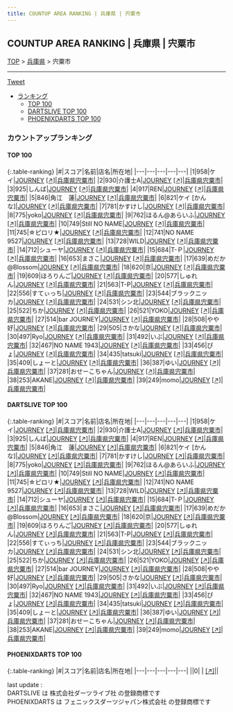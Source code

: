 ```yaml
---
title: COUNTUP AREA RANKING | 兵庫県 | 宍粟市
---
```

## COUNTUP AREA RANKING | 兵庫県 | 宍粟市

[TOP](/darts/rank/) > [兵庫県](/darts/rank/兵庫県/) > 宍粟市

___

<a href="https://twitter.com/share?ref_src=twsrc%5Etfw" data-text="COUNTUP AREA RANKING | 兵庫県宍粟市" class="twitter-share-button" data-hashtags="DARTSLIVE,PHOENIXDARTS,darts,ダーツ" data-show-count="false">Tweet</a>

* [ランキング](#カウントアップランキング)
    * [TOP 100](#top-100)
    * [DARTSLIVE TOP 100](#dartslive-top-100)
    * [PHOENIXDARTS TOP 100](#phoenixdarts-top-100)

### カウントアップランキング

#### TOP 100



{:.table-ranking}
|#|スコア|名前|店名|所在地|
|---|---|---|---|---|
|1|958|<span class="rank-name-dl">ケイ</span>|<a href="/darts/rank/shops/ee4801dc0cf94baa774c926eb736cb5a.html">JOURNEY</a> <a href="https://search.dartslive.com/jp/shop/ee4801dc0cf94baa774c926eb736cb5a">[↗]</a>|<a href="/darts/rank/兵庫県/宍粟市">兵庫県宍粟市</a>|
|2|930|<span class="rank-name-dl">介護士A</span>|<a href="/darts/rank/shops/ee4801dc0cf94baa774c926eb736cb5a.html">JOURNEY</a> <a href="https://search.dartslive.com/jp/shop/ee4801dc0cf94baa774c926eb736cb5a">[↗]</a>|<a href="/darts/rank/兵庫県/宍粟市">兵庫県宍粟市</a>|
|3|925|<span class="rank-name-dl">しんば</span>|<a href="/darts/rank/shops/ee4801dc0cf94baa774c926eb736cb5a.html">JOURNEY</a> <a href="https://search.dartslive.com/jp/shop/ee4801dc0cf94baa774c926eb736cb5a">[↗]</a>|<a href="/darts/rank/兵庫県/宍粟市">兵庫県宍粟市</a>|
|4|917|<span class="rank-name-dl">REN</span>|<a href="/darts/rank/shops/ee4801dc0cf94baa774c926eb736cb5a.html">JOURNEY</a> <a href="https://search.dartslive.com/jp/shop/ee4801dc0cf94baa774c926eb736cb5a">[↗]</a>|<a href="/darts/rank/兵庫県/宍粟市">兵庫県宍粟市</a>|
|5|846|<span class="rank-name-dl">角江　蓮</span>|<a href="/darts/rank/shops/ee4801dc0cf94baa774c926eb736cb5a.html">JOURNEY</a> <a href="https://search.dartslive.com/jp/shop/ee4801dc0cf94baa774c926eb736cb5a">[↗]</a>|<a href="/darts/rank/兵庫県/宍粟市">兵庫県宍粟市</a>|
|6|821|<span class="rank-name-dl">ケイ [かんな]</span>|<a href="/darts/rank/shops/ee4801dc0cf94baa774c926eb736cb5a.html">JOURNEY</a> <a href="https://search.dartslive.com/jp/shop/ee4801dc0cf94baa774c926eb736cb5a">[↗]</a>|<a href="/darts/rank/兵庫県/宍粟市">兵庫県宍粟市</a>|
|7|781|<span class="rank-name-dl">かすけし</span>|<a href="/darts/rank/shops/ee4801dc0cf94baa774c926eb736cb5a.html">JOURNEY</a> <a href="https://search.dartslive.com/jp/shop/ee4801dc0cf94baa774c926eb736cb5a">[↗]</a>|<a href="/darts/rank/兵庫県/宍粟市">兵庫県宍粟市</a>|
|8|775|<span class="rank-name-dl">yoko</span>|<a href="/darts/rank/shops/ee4801dc0cf94baa774c926eb736cb5a.html">JOURNEY</a> <a href="https://search.dartslive.com/jp/shop/ee4801dc0cf94baa774c926eb736cb5a">[↗]</a>|<a href="/darts/rank/兵庫県/宍粟市">兵庫県宍粟市</a>|
|9|762|<span class="rank-name-dl">ほるん@あらいふ</span>|<a href="/darts/rank/shops/ee4801dc0cf94baa774c926eb736cb5a.html">JOURNEY</a> <a href="https://search.dartslive.com/jp/shop/ee4801dc0cf94baa774c926eb736cb5a">[↗]</a>|<a href="/darts/rank/兵庫県/宍粟市">兵庫県宍粟市</a>|
|10|749|<span class="rank-name-dl">Still NO NAME</span>|<a href="/darts/rank/shops/ee4801dc0cf94baa774c926eb736cb5a.html">JOURNEY</a> <a href="https://search.dartslive.com/jp/shop/ee4801dc0cf94baa774c926eb736cb5a">[↗]</a>|<a href="/darts/rank/兵庫県/宍粟市">兵庫県宍粟市</a>|
|11|745|<span class="rank-name-dl">☆ピロリ★</span>|<a href="/darts/rank/shops/ee4801dc0cf94baa774c926eb736cb5a.html">JOURNEY</a> <a href="https://search.dartslive.com/jp/shop/ee4801dc0cf94baa774c926eb736cb5a">[↗]</a>|<a href="/darts/rank/兵庫県/宍粟市">兵庫県宍粟市</a>|
|12|741|<span class="rank-name-dl">NO NAME 9527</span>|<a href="/darts/rank/shops/ee4801dc0cf94baa774c926eb736cb5a.html">JOURNEY</a> <a href="https://search.dartslive.com/jp/shop/ee4801dc0cf94baa774c926eb736cb5a">[↗]</a>|<a href="/darts/rank/兵庫県/宍粟市">兵庫県宍粟市</a>|
|13|728|<span class="rank-name-dl">WILD</span>|<a href="/darts/rank/shops/ee4801dc0cf94baa774c926eb736cb5a.html">JOURNEY</a> <a href="https://search.dartslive.com/jp/shop/ee4801dc0cf94baa774c926eb736cb5a">[↗]</a>|<a href="/darts/rank/兵庫県/宍粟市">兵庫県宍粟市</a>|
|14|712|<span class="rank-name-dl">シューヤ</span>|<a href="/darts/rank/shops/ee4801dc0cf94baa774c926eb736cb5a.html">JOURNEY</a> <a href="https://search.dartslive.com/jp/shop/ee4801dc0cf94baa774c926eb736cb5a">[↗]</a>|<a href="/darts/rank/兵庫県/宍粟市">兵庫県宍粟市</a>|
|15|684|<span class="rank-name-dl">T-Ｐ</span>|<a href="/darts/rank/shops/ee4801dc0cf94baa774c926eb736cb5a.html">JOURNEY</a> <a href="https://search.dartslive.com/jp/shop/ee4801dc0cf94baa774c926eb736cb5a">[↗]</a>|<a href="/darts/rank/兵庫県/宍粟市">兵庫県宍粟市</a>|
|16|653|<span class="rank-name-dl">まさこ</span>|<a href="/darts/rank/shops/ee4801dc0cf94baa774c926eb736cb5a.html">JOURNEY</a> <a href="https://search.dartslive.com/jp/shop/ee4801dc0cf94baa774c926eb736cb5a">[↗]</a>|<a href="/darts/rank/兵庫県/宍粟市">兵庫県宍粟市</a>|
|17|639|<span class="rank-name-dl">めだか@Blossom</span>|<a href="/darts/rank/shops/ee4801dc0cf94baa774c926eb736cb5a.html">JOURNEY</a> <a href="https://search.dartslive.com/jp/shop/ee4801dc0cf94baa774c926eb736cb5a">[↗]</a>|<a href="/darts/rank/兵庫県/宍粟市">兵庫県宍粟市</a>|
|18|620|<span class="rank-name-dl">京</span>|<a href="/darts/rank/shops/ee4801dc0cf94baa774c926eb736cb5a.html">JOURNEY</a> <a href="https://search.dartslive.com/jp/shop/ee4801dc0cf94baa774c926eb736cb5a">[↗]</a>|<a href="/darts/rank/兵庫県/宍粟市">兵庫県宍粟市</a>|
|19|609|<span class="rank-name-dl">ほろりんご</span>|<a href="/darts/rank/shops/ee4801dc0cf94baa774c926eb736cb5a.html">JOURNEY</a> <a href="https://search.dartslive.com/jp/shop/ee4801dc0cf94baa774c926eb736cb5a">[↗]</a>|<a href="/darts/rank/兵庫県/宍粟市">兵庫県宍粟市</a>|
|20|577|<span class="rank-name-dl">しゅれん</span>|<a href="/darts/rank/shops/ee4801dc0cf94baa774c926eb736cb5a.html">JOURNEY</a> <a href="https://search.dartslive.com/jp/shop/ee4801dc0cf94baa774c926eb736cb5a">[↗]</a>|<a href="/darts/rank/兵庫県/宍粟市">兵庫県宍粟市</a>|
|21|563|<span class="rank-name-dl">T-P</span>|<a href="/darts/rank/shops/ee4801dc0cf94baa774c926eb736cb5a.html">JOURNEY</a> <a href="https://search.dartslive.com/jp/shop/ee4801dc0cf94baa774c926eb736cb5a">[↗]</a>|<a href="/darts/rank/兵庫県/宍粟市">兵庫県宍粟市</a>|
|22|556|<span class="rank-name-dl">すてぃっち</span>|<a href="/darts/rank/shops/ee4801dc0cf94baa774c926eb736cb5a.html">JOURNEY</a> <a href="https://search.dartslive.com/jp/shop/ee4801dc0cf94baa774c926eb736cb5a">[↗]</a>|<a href="/darts/rank/兵庫県/宍粟市">兵庫県宍粟市</a>|
|23|544|<span class="rank-name-dl">ブラックニッカ</span>|<a href="/darts/rank/shops/ee4801dc0cf94baa774c926eb736cb5a.html">JOURNEY</a> <a href="https://search.dartslive.com/jp/shop/ee4801dc0cf94baa774c926eb736cb5a">[↗]</a>|<a href="/darts/rank/兵庫県/宍粟市">兵庫県宍粟市</a>|
|24|531|<span class="rank-name-dl">シン北</span>|<a href="/darts/rank/shops/ee4801dc0cf94baa774c926eb736cb5a.html">JOURNEY</a> <a href="https://search.dartslive.com/jp/shop/ee4801dc0cf94baa774c926eb736cb5a">[↗]</a>|<a href="/darts/rank/兵庫県/宍粟市">兵庫県宍粟市</a>|
|25|522|<span class="rank-name-dl">ちか</span>|<a href="/darts/rank/shops/ee4801dc0cf94baa774c926eb736cb5a.html">JOURNEY</a> <a href="https://search.dartslive.com/jp/shop/ee4801dc0cf94baa774c926eb736cb5a">[↗]</a>|<a href="/darts/rank/兵庫県/宍粟市">兵庫県宍粟市</a>|
|26|521|<span class="rank-name-dl">YOKO</span>|<a href="/darts/rank/shops/ee4801dc0cf94baa774c926eb736cb5a.html">JOURNEY</a> <a href="https://search.dartslive.com/jp/shop/ee4801dc0cf94baa774c926eb736cb5a">[↗]</a>|<a href="/darts/rank/兵庫県/宍粟市">兵庫県宍粟市</a>|
|27|514|<span class="rank-name-dl">bar JOURNEY</span>|<a href="/darts/rank/shops/ee4801dc0cf94baa774c926eb736cb5a.html">JOURNEY</a> <a href="https://search.dartslive.com/jp/shop/ee4801dc0cf94baa774c926eb736cb5a">[↗]</a>|<a href="/darts/rank/兵庫県/宍粟市">兵庫県宍粟市</a>|
|28|508|<span class="rank-name-dl">やや好</span>|<a href="/darts/rank/shops/ee4801dc0cf94baa774c926eb736cb5a.html">JOURNEY</a> <a href="https://search.dartslive.com/jp/shop/ee4801dc0cf94baa774c926eb736cb5a">[↗]</a>|<a href="/darts/rank/兵庫県/宍粟市">兵庫県宍粟市</a>|
|29|505|<span class="rank-name-dl">さかな</span>|<a href="/darts/rank/shops/ee4801dc0cf94baa774c926eb736cb5a.html">JOURNEY</a> <a href="https://search.dartslive.com/jp/shop/ee4801dc0cf94baa774c926eb736cb5a">[↗]</a>|<a href="/darts/rank/兵庫県/宍粟市">兵庫県宍粟市</a>|
|30|497|<span class="rank-name-dl">Ryo</span>|<a href="/darts/rank/shops/ee4801dc0cf94baa774c926eb736cb5a.html">JOURNEY</a> <a href="https://search.dartslive.com/jp/shop/ee4801dc0cf94baa774c926eb736cb5a">[↗]</a>|<a href="/darts/rank/兵庫県/宍粟市">兵庫県宍粟市</a>|
|31|492|<span class="rank-name-dl">いぶ</span>|<a href="/darts/rank/shops/ee4801dc0cf94baa774c926eb736cb5a.html">JOURNEY</a> <a href="https://search.dartslive.com/jp/shop/ee4801dc0cf94baa774c926eb736cb5a">[↗]</a>|<a href="/darts/rank/兵庫県/宍粟市">兵庫県宍粟市</a>|
|32|467|<span class="rank-name-dl">NO NAME 1943</span>|<a href="/darts/rank/shops/ee4801dc0cf94baa774c926eb736cb5a.html">JOURNEY</a> <a href="https://search.dartslive.com/jp/shop/ee4801dc0cf94baa774c926eb736cb5a">[↗]</a>|<a href="/darts/rank/兵庫県/宍粟市">兵庫県宍粟市</a>|
|33|456|<span class="rank-name-dl">ぴょ</span>|<a href="/darts/rank/shops/ee4801dc0cf94baa774c926eb736cb5a.html">JOURNEY</a> <a href="https://search.dartslive.com/jp/shop/ee4801dc0cf94baa774c926eb736cb5a">[↗]</a>|<a href="/darts/rank/兵庫県/宍粟市">兵庫県宍粟市</a>|
|34|435|<span class="rank-name-dl">tatsuki</span>|<a href="/darts/rank/shops/ee4801dc0cf94baa774c926eb736cb5a.html">JOURNEY</a> <a href="https://search.dartslive.com/jp/shop/ee4801dc0cf94baa774c926eb736cb5a">[↗]</a>|<a href="/darts/rank/兵庫県/宍粟市">兵庫県宍粟市</a>|
|35|409|<span class="rank-name-dl">しょーと</span>|<a href="/darts/rank/shops/ee4801dc0cf94baa774c926eb736cb5a.html">JOURNEY</a> <a href="https://search.dartslive.com/jp/shop/ee4801dc0cf94baa774c926eb736cb5a">[↗]</a>|<a href="/darts/rank/兵庫県/宍粟市">兵庫県宍粟市</a>|
|36|387|<span class="rank-name-dl">ゆい</span>|<a href="/darts/rank/shops/ee4801dc0cf94baa774c926eb736cb5a.html">JOURNEY</a> <a href="https://search.dartslive.com/jp/shop/ee4801dc0cf94baa774c926eb736cb5a">[↗]</a>|<a href="/darts/rank/兵庫県/宍粟市">兵庫県宍粟市</a>|
|37|281|<span class="rank-name-dl">おせーこちゃん</span>|<a href="/darts/rank/shops/ee4801dc0cf94baa774c926eb736cb5a.html">JOURNEY</a> <a href="https://search.dartslive.com/jp/shop/ee4801dc0cf94baa774c926eb736cb5a">[↗]</a>|<a href="/darts/rank/兵庫県/宍粟市">兵庫県宍粟市</a>|
|38|253|<span class="rank-name-dl">AKANE</span>|<a href="/darts/rank/shops/ee4801dc0cf94baa774c926eb736cb5a.html">JOURNEY</a> <a href="https://search.dartslive.com/jp/shop/ee4801dc0cf94baa774c926eb736cb5a">[↗]</a>|<a href="/darts/rank/兵庫県/宍粟市">兵庫県宍粟市</a>|
|39|249|<span class="rank-name-dl">momo</span>|<a href="/darts/rank/shops/ee4801dc0cf94baa774c926eb736cb5a.html">JOURNEY</a> <a href="https://search.dartslive.com/jp/shop/ee4801dc0cf94baa774c926eb736cb5a">[↗]</a>|<a href="/darts/rank/兵庫県/宍粟市">兵庫県宍粟市</a>|


#### DARTSLIVE TOP 100



{:.table-ranking}
|#|スコア|名前|店名|所在地|
|---|---|---|---|---|
|1|958|<span class="rank-name-dl">ケイ</span>|<a href="/darts/rank/shops/ee4801dc0cf94baa774c926eb736cb5a.html">JOURNEY</a> <a href="https://search.dartslive.com/jp/shop/ee4801dc0cf94baa774c926eb736cb5a">[↗]</a>|<a href="/darts/rank/兵庫県/宍粟市">兵庫県宍粟市</a>|
|2|930|<span class="rank-name-dl">介護士A</span>|<a href="/darts/rank/shops/ee4801dc0cf94baa774c926eb736cb5a.html">JOURNEY</a> <a href="https://search.dartslive.com/jp/shop/ee4801dc0cf94baa774c926eb736cb5a">[↗]</a>|<a href="/darts/rank/兵庫県/宍粟市">兵庫県宍粟市</a>|
|3|925|<span class="rank-name-dl">しんば</span>|<a href="/darts/rank/shops/ee4801dc0cf94baa774c926eb736cb5a.html">JOURNEY</a> <a href="https://search.dartslive.com/jp/shop/ee4801dc0cf94baa774c926eb736cb5a">[↗]</a>|<a href="/darts/rank/兵庫県/宍粟市">兵庫県宍粟市</a>|
|4|917|<span class="rank-name-dl">REN</span>|<a href="/darts/rank/shops/ee4801dc0cf94baa774c926eb736cb5a.html">JOURNEY</a> <a href="https://search.dartslive.com/jp/shop/ee4801dc0cf94baa774c926eb736cb5a">[↗]</a>|<a href="/darts/rank/兵庫県/宍粟市">兵庫県宍粟市</a>|
|5|846|<span class="rank-name-dl">角江　蓮</span>|<a href="/darts/rank/shops/ee4801dc0cf94baa774c926eb736cb5a.html">JOURNEY</a> <a href="https://search.dartslive.com/jp/shop/ee4801dc0cf94baa774c926eb736cb5a">[↗]</a>|<a href="/darts/rank/兵庫県/宍粟市">兵庫県宍粟市</a>|
|6|821|<span class="rank-name-dl">ケイ [かんな]</span>|<a href="/darts/rank/shops/ee4801dc0cf94baa774c926eb736cb5a.html">JOURNEY</a> <a href="https://search.dartslive.com/jp/shop/ee4801dc0cf94baa774c926eb736cb5a">[↗]</a>|<a href="/darts/rank/兵庫県/宍粟市">兵庫県宍粟市</a>|
|7|781|<span class="rank-name-dl">かすけし</span>|<a href="/darts/rank/shops/ee4801dc0cf94baa774c926eb736cb5a.html">JOURNEY</a> <a href="https://search.dartslive.com/jp/shop/ee4801dc0cf94baa774c926eb736cb5a">[↗]</a>|<a href="/darts/rank/兵庫県/宍粟市">兵庫県宍粟市</a>|
|8|775|<span class="rank-name-dl">yoko</span>|<a href="/darts/rank/shops/ee4801dc0cf94baa774c926eb736cb5a.html">JOURNEY</a> <a href="https://search.dartslive.com/jp/shop/ee4801dc0cf94baa774c926eb736cb5a">[↗]</a>|<a href="/darts/rank/兵庫県/宍粟市">兵庫県宍粟市</a>|
|9|762|<span class="rank-name-dl">ほるん@あらいふ</span>|<a href="/darts/rank/shops/ee4801dc0cf94baa774c926eb736cb5a.html">JOURNEY</a> <a href="https://search.dartslive.com/jp/shop/ee4801dc0cf94baa774c926eb736cb5a">[↗]</a>|<a href="/darts/rank/兵庫県/宍粟市">兵庫県宍粟市</a>|
|10|749|<span class="rank-name-dl">Still NO NAME</span>|<a href="/darts/rank/shops/ee4801dc0cf94baa774c926eb736cb5a.html">JOURNEY</a> <a href="https://search.dartslive.com/jp/shop/ee4801dc0cf94baa774c926eb736cb5a">[↗]</a>|<a href="/darts/rank/兵庫県/宍粟市">兵庫県宍粟市</a>|
|11|745|<span class="rank-name-dl">☆ピロリ★</span>|<a href="/darts/rank/shops/ee4801dc0cf94baa774c926eb736cb5a.html">JOURNEY</a> <a href="https://search.dartslive.com/jp/shop/ee4801dc0cf94baa774c926eb736cb5a">[↗]</a>|<a href="/darts/rank/兵庫県/宍粟市">兵庫県宍粟市</a>|
|12|741|<span class="rank-name-dl">NO NAME 9527</span>|<a href="/darts/rank/shops/ee4801dc0cf94baa774c926eb736cb5a.html">JOURNEY</a> <a href="https://search.dartslive.com/jp/shop/ee4801dc0cf94baa774c926eb736cb5a">[↗]</a>|<a href="/darts/rank/兵庫県/宍粟市">兵庫県宍粟市</a>|
|13|728|<span class="rank-name-dl">WILD</span>|<a href="/darts/rank/shops/ee4801dc0cf94baa774c926eb736cb5a.html">JOURNEY</a> <a href="https://search.dartslive.com/jp/shop/ee4801dc0cf94baa774c926eb736cb5a">[↗]</a>|<a href="/darts/rank/兵庫県/宍粟市">兵庫県宍粟市</a>|
|14|712|<span class="rank-name-dl">シューヤ</span>|<a href="/darts/rank/shops/ee4801dc0cf94baa774c926eb736cb5a.html">JOURNEY</a> <a href="https://search.dartslive.com/jp/shop/ee4801dc0cf94baa774c926eb736cb5a">[↗]</a>|<a href="/darts/rank/兵庫県/宍粟市">兵庫県宍粟市</a>|
|15|684|<span class="rank-name-dl">T-Ｐ</span>|<a href="/darts/rank/shops/ee4801dc0cf94baa774c926eb736cb5a.html">JOURNEY</a> <a href="https://search.dartslive.com/jp/shop/ee4801dc0cf94baa774c926eb736cb5a">[↗]</a>|<a href="/darts/rank/兵庫県/宍粟市">兵庫県宍粟市</a>|
|16|653|<span class="rank-name-dl">まさこ</span>|<a href="/darts/rank/shops/ee4801dc0cf94baa774c926eb736cb5a.html">JOURNEY</a> <a href="https://search.dartslive.com/jp/shop/ee4801dc0cf94baa774c926eb736cb5a">[↗]</a>|<a href="/darts/rank/兵庫県/宍粟市">兵庫県宍粟市</a>|
|17|639|<span class="rank-name-dl">めだか@Blossom</span>|<a href="/darts/rank/shops/ee4801dc0cf94baa774c926eb736cb5a.html">JOURNEY</a> <a href="https://search.dartslive.com/jp/shop/ee4801dc0cf94baa774c926eb736cb5a">[↗]</a>|<a href="/darts/rank/兵庫県/宍粟市">兵庫県宍粟市</a>|
|18|620|<span class="rank-name-dl">京</span>|<a href="/darts/rank/shops/ee4801dc0cf94baa774c926eb736cb5a.html">JOURNEY</a> <a href="https://search.dartslive.com/jp/shop/ee4801dc0cf94baa774c926eb736cb5a">[↗]</a>|<a href="/darts/rank/兵庫県/宍粟市">兵庫県宍粟市</a>|
|19|609|<span class="rank-name-dl">ほろりんご</span>|<a href="/darts/rank/shops/ee4801dc0cf94baa774c926eb736cb5a.html">JOURNEY</a> <a href="https://search.dartslive.com/jp/shop/ee4801dc0cf94baa774c926eb736cb5a">[↗]</a>|<a href="/darts/rank/兵庫県/宍粟市">兵庫県宍粟市</a>|
|20|577|<span class="rank-name-dl">しゅれん</span>|<a href="/darts/rank/shops/ee4801dc0cf94baa774c926eb736cb5a.html">JOURNEY</a> <a href="https://search.dartslive.com/jp/shop/ee4801dc0cf94baa774c926eb736cb5a">[↗]</a>|<a href="/darts/rank/兵庫県/宍粟市">兵庫県宍粟市</a>|
|21|563|<span class="rank-name-dl">T-P</span>|<a href="/darts/rank/shops/ee4801dc0cf94baa774c926eb736cb5a.html">JOURNEY</a> <a href="https://search.dartslive.com/jp/shop/ee4801dc0cf94baa774c926eb736cb5a">[↗]</a>|<a href="/darts/rank/兵庫県/宍粟市">兵庫県宍粟市</a>|
|22|556|<span class="rank-name-dl">すてぃっち</span>|<a href="/darts/rank/shops/ee4801dc0cf94baa774c926eb736cb5a.html">JOURNEY</a> <a href="https://search.dartslive.com/jp/shop/ee4801dc0cf94baa774c926eb736cb5a">[↗]</a>|<a href="/darts/rank/兵庫県/宍粟市">兵庫県宍粟市</a>|
|23|544|<span class="rank-name-dl">ブラックニッカ</span>|<a href="/darts/rank/shops/ee4801dc0cf94baa774c926eb736cb5a.html">JOURNEY</a> <a href="https://search.dartslive.com/jp/shop/ee4801dc0cf94baa774c926eb736cb5a">[↗]</a>|<a href="/darts/rank/兵庫県/宍粟市">兵庫県宍粟市</a>|
|24|531|<span class="rank-name-dl">シン北</span>|<a href="/darts/rank/shops/ee4801dc0cf94baa774c926eb736cb5a.html">JOURNEY</a> <a href="https://search.dartslive.com/jp/shop/ee4801dc0cf94baa774c926eb736cb5a">[↗]</a>|<a href="/darts/rank/兵庫県/宍粟市">兵庫県宍粟市</a>|
|25|522|<span class="rank-name-dl">ちか</span>|<a href="/darts/rank/shops/ee4801dc0cf94baa774c926eb736cb5a.html">JOURNEY</a> <a href="https://search.dartslive.com/jp/shop/ee4801dc0cf94baa774c926eb736cb5a">[↗]</a>|<a href="/darts/rank/兵庫県/宍粟市">兵庫県宍粟市</a>|
|26|521|<span class="rank-name-dl">YOKO</span>|<a href="/darts/rank/shops/ee4801dc0cf94baa774c926eb736cb5a.html">JOURNEY</a> <a href="https://search.dartslive.com/jp/shop/ee4801dc0cf94baa774c926eb736cb5a">[↗]</a>|<a href="/darts/rank/兵庫県/宍粟市">兵庫県宍粟市</a>|
|27|514|<span class="rank-name-dl">bar JOURNEY</span>|<a href="/darts/rank/shops/ee4801dc0cf94baa774c926eb736cb5a.html">JOURNEY</a> <a href="https://search.dartslive.com/jp/shop/ee4801dc0cf94baa774c926eb736cb5a">[↗]</a>|<a href="/darts/rank/兵庫県/宍粟市">兵庫県宍粟市</a>|
|28|508|<span class="rank-name-dl">やや好</span>|<a href="/darts/rank/shops/ee4801dc0cf94baa774c926eb736cb5a.html">JOURNEY</a> <a href="https://search.dartslive.com/jp/shop/ee4801dc0cf94baa774c926eb736cb5a">[↗]</a>|<a href="/darts/rank/兵庫県/宍粟市">兵庫県宍粟市</a>|
|29|505|<span class="rank-name-dl">さかな</span>|<a href="/darts/rank/shops/ee4801dc0cf94baa774c926eb736cb5a.html">JOURNEY</a> <a href="https://search.dartslive.com/jp/shop/ee4801dc0cf94baa774c926eb736cb5a">[↗]</a>|<a href="/darts/rank/兵庫県/宍粟市">兵庫県宍粟市</a>|
|30|497|<span class="rank-name-dl">Ryo</span>|<a href="/darts/rank/shops/ee4801dc0cf94baa774c926eb736cb5a.html">JOURNEY</a> <a href="https://search.dartslive.com/jp/shop/ee4801dc0cf94baa774c926eb736cb5a">[↗]</a>|<a href="/darts/rank/兵庫県/宍粟市">兵庫県宍粟市</a>|
|31|492|<span class="rank-name-dl">いぶ</span>|<a href="/darts/rank/shops/ee4801dc0cf94baa774c926eb736cb5a.html">JOURNEY</a> <a href="https://search.dartslive.com/jp/shop/ee4801dc0cf94baa774c926eb736cb5a">[↗]</a>|<a href="/darts/rank/兵庫県/宍粟市">兵庫県宍粟市</a>|
|32|467|<span class="rank-name-dl">NO NAME 1943</span>|<a href="/darts/rank/shops/ee4801dc0cf94baa774c926eb736cb5a.html">JOURNEY</a> <a href="https://search.dartslive.com/jp/shop/ee4801dc0cf94baa774c926eb736cb5a">[↗]</a>|<a href="/darts/rank/兵庫県/宍粟市">兵庫県宍粟市</a>|
|33|456|<span class="rank-name-dl">ぴょ</span>|<a href="/darts/rank/shops/ee4801dc0cf94baa774c926eb736cb5a.html">JOURNEY</a> <a href="https://search.dartslive.com/jp/shop/ee4801dc0cf94baa774c926eb736cb5a">[↗]</a>|<a href="/darts/rank/兵庫県/宍粟市">兵庫県宍粟市</a>|
|34|435|<span class="rank-name-dl">tatsuki</span>|<a href="/darts/rank/shops/ee4801dc0cf94baa774c926eb736cb5a.html">JOURNEY</a> <a href="https://search.dartslive.com/jp/shop/ee4801dc0cf94baa774c926eb736cb5a">[↗]</a>|<a href="/darts/rank/兵庫県/宍粟市">兵庫県宍粟市</a>|
|35|409|<span class="rank-name-dl">しょーと</span>|<a href="/darts/rank/shops/ee4801dc0cf94baa774c926eb736cb5a.html">JOURNEY</a> <a href="https://search.dartslive.com/jp/shop/ee4801dc0cf94baa774c926eb736cb5a">[↗]</a>|<a href="/darts/rank/兵庫県/宍粟市">兵庫県宍粟市</a>|
|36|387|<span class="rank-name-dl">ゆい</span>|<a href="/darts/rank/shops/ee4801dc0cf94baa774c926eb736cb5a.html">JOURNEY</a> <a href="https://search.dartslive.com/jp/shop/ee4801dc0cf94baa774c926eb736cb5a">[↗]</a>|<a href="/darts/rank/兵庫県/宍粟市">兵庫県宍粟市</a>|
|37|281|<span class="rank-name-dl">おせーこちゃん</span>|<a href="/darts/rank/shops/ee4801dc0cf94baa774c926eb736cb5a.html">JOURNEY</a> <a href="https://search.dartslive.com/jp/shop/ee4801dc0cf94baa774c926eb736cb5a">[↗]</a>|<a href="/darts/rank/兵庫県/宍粟市">兵庫県宍粟市</a>|
|38|253|<span class="rank-name-dl">AKANE</span>|<a href="/darts/rank/shops/ee4801dc0cf94baa774c926eb736cb5a.html">JOURNEY</a> <a href="https://search.dartslive.com/jp/shop/ee4801dc0cf94baa774c926eb736cb5a">[↗]</a>|<a href="/darts/rank/兵庫県/宍粟市">兵庫県宍粟市</a>|
|39|249|<span class="rank-name-dl">momo</span>|<a href="/darts/rank/shops/ee4801dc0cf94baa774c926eb736cb5a.html">JOURNEY</a> <a href="https://search.dartslive.com/jp/shop/ee4801dc0cf94baa774c926eb736cb5a">[↗]</a>|<a href="/darts/rank/兵庫県/宍粟市">兵庫県宍粟市</a>|


#### PHOENIXDARTS TOP 100



{:.table-ranking}
|#|スコア|名前|店名|所在地|
|---|---|---|---|---|
||0|<span class="rank-name-dl"> </span>|<a href="/darts/rank/shops/.html"></a> <a href="">[↗]</a>|<a href="/darts/rank//"></a>|


<div class="footer border-top border-gray-light mt-5 pt-3 text-right text-gray">
    last update : <span style="font-weight: italic" id="foot_last_modified"></span><br />
    DARTSLIVE は 株式会社ダーツライブ社 の登録商標です<br />
    PHOENIXDARTS は フェニックスダーツジャパン株式会社 の登録商標です<br />
</div>

<script src="https://cdnjs.cloudflare.com/ajax/libs/jquery.tablesorter/2.31.3/js/jquery.tablesorter.min.js" integrity="sha512-qzgd5cYSZcosqpzpn7zF2ZId8f/8CHmFKZ8j7mU4OUXTNRd5g+ZHBPsgKEwoqxCtdQvExE5LprwwPAgoicguNg==" crossorigin="anonymous" referrerpolicy="no-referrer"></script>
<link rel="stylesheet" href="https://cdnjs.cloudflare.com/ajax/libs/jquery.tablesorter/2.31.3/css/theme.default.min.css" integrity="sha512-wghhOJkjQX0Lh3NSWvNKeZ0ZpNn+SPVXX1Qyc9OCaogADktxrBiBdKGDoqVUOyhStvMBmJQ8ZdMHiR3wuEq8+w==" crossorigin="anonymous" referrerpolicy="no-referrer" />
<script>
$(function() {
    $(".table-ranking").tablesorter({sortList:[[0, 0]]});
    $("#foot_last_modified").text(formatDate(new Date(document.lastModified), 'yyyy-MM-dd HH:mm:ss'));
});
</script>

<script async src="https://platform.twitter.com/widgets.js" charset="utf-8"></script>
